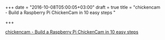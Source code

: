 +++
date = "2016-10-08T05:00:05+03:00"
draft = true
title = "chickencam - Build a Raspberry Pi ChickenCam in 10 easy steps "

+++

<p><a href="https://t.co/FYZ7xjC903">chickencam - Build a Raspberry Pi ChickenCam in 10 easy steps </a></p>
